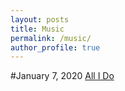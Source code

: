 ```yaml
---
layout: posts
title: Music
permalink: /music/
author_profile: true
---
```


#January 7, 2020
[All I Do](/music/allido)
